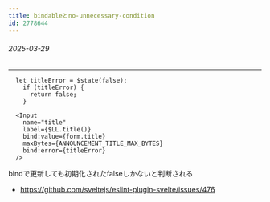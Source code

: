 ```yaml
---
title: bindableとno-unnecessary-condition
id: 2778644
---
```


###### 2025-03-29

---

```
  let titleError = $state(false);
    if (titleError) {
      return false;
    }

  <Input
    name="title"
    label={$LL.title()}
    bind:value={form.title}
    maxBytes={ANNOUNCEMENT_TITLE_MAX_BYTES}
    bind:error={titleError}
  />
```

bindで更新しても初期化されたfalseしかないと判断される

- https://github.com/sveltejs/eslint-plugin-svelte/issues/476
